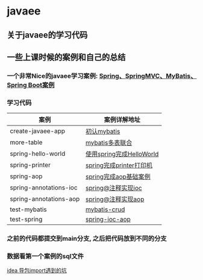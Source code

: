 # javaee

## 关于javaee的学习代码

## 一些上课时候的案例和自己的总结

### 一个非常Nice的javaee学习案例: [Spring、SpringMVC、MyBatis、Spring Boot案例](https://github.com/lenve/JavaEETest)

### 学习代码

| 案例                     | 案例详解地址                                                                                             |
|------------------------|----------------------------------------------------------------------------------------------------|
| create-javaee-app      | [初认mybatis](https://github.com/jokereven/javaee/tree/main/create-javaee-app)                       |
| more-table             | [mybatis多表联合](https://github.com/jokereven/javaee/tree/main/more-table)                            |
| spring-hello-world     | [使用spring完成HelloWorld](https://github.com/jokereven/javaee/tree/main/start-spring/start)           |
| spring-printer         | [spring完成printer打印机](https://github.com/jokereven/javaee/tree/main/start-spring/spring-printer)    |
| spring-aop             | [spring完成aop基础案例](https://github.com/jokereven/javaee/tree/main/start-spring/start_aop)            |
| spring-annotations-ioc | [spring@注释实现ioc](https://github.com/jokereven/javaee/tree/main/start-spring/start-annotations-ioc) |
| spring-annotations-aop | [spring@注释实现aop](https://github.com/jokereven/javaee/tree/main/start-spring/start-annotations-aop) |
| test-mybatis           | [mybatis-crud](https://github.com/jokereven/javaee/tree/main/TEST-mybatis)                         |
| test-spring            | [spring-ioc-aop](https://github.com/jokereven/javaee/tree/main/TEST-spring)                        |

###  之前的代码都提交到main分支, 之后把代码放到不同的分支

### 数据看第一个案例的sql文件

[idea 导包import遇到的坑](https://blog.csdn.net/qq_41269273/article/details/97290056)
